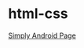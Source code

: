 # html-css

<a href="https://felippepacomio.github.io/html-css/desafios/d010/index.html">Simply Android Page</a>